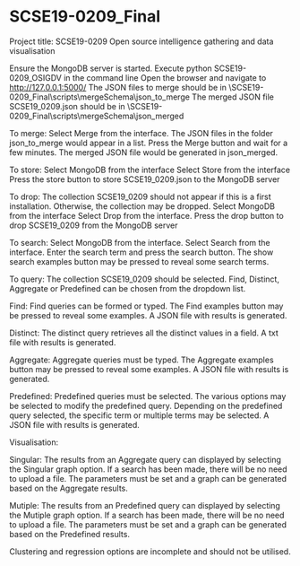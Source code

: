 # SCSE19-0209_Final

Project title: SCSE19-0209 Open source intelligence gathering and data visualisation

Ensure the MongoDB server is started.
Execute python SCSE19-0209_OSIGDV in the command line
Open the browser and navigate to http://127.0.0.1:5000/
The JSON files to merge should be in \SCSE19-0209_Final\scripts\mergeSchema\json_to_merge
The merged JSON file SCSE19_0209.json should be in \SCSE19-0209_Final\scripts\mergeSchema\json_merged

To merge:
Select Merge from the interface.
The JSON files in the folder json_to_merge would appear in a list.
Press the Merge button and wait for a few minutes.
The merged JSON file would be generated in json_merged.

To store:
Select MongoDB from the interface
Select Store from the interface
Press the store button to store SCSE19_0209.json to the MongoDB server

To drop:
The collection SCSE19_0209 should not appear if this is a first installation. Otherwise, the collection may be dropped.
Select MongoDB from the interface
Select Drop from the interface.
Press the drop button to drop SCSE19_0209 from the MongoDB server

To search:
Select MongoDB from the interface.
Select Search from the interface.
Enter the search term and press the search button.
The show search examples button may be pressed to reveal some search terms.

To query:
The collection SCSE19_0209 should be selected.
Find, Distinct, Aggregate or Predefined can be chosen from the dropdown list.

Find:
Find queries can be formed or typed.
The Find examples button may be pressed to reveal some examples.
A JSON file with results is generated.

Distinct:
The distinct query retrieves all the distinct values in a field.
A txt file with results is generated.

Aggregate:
Aggregate queries must be typed.
The Aggregate examples button may be pressed to reveal some examples.
A JSON file with results is generated.

Predefined:
Predefined queries must be selected.
The various options may be selected to modify the predefined query.
Depending on the predefined query selected, the specific term or multiple terms may be selected.
A JSON file with results is generated.

Visualisation:

Singular:
The results from an Aggregate query can displayed by selecting the Singular graph option.
If a search has been made, there will be no need to upload a file.
The parameters must be set and a graph can be generated based on the Aggregate results.

Mutiple:
The results from an Predefined query can displayed by selecting the Mutiple graph option.
If a search has been made, there will be no need to upload a file.
The parameters must be set and a graph can be generated based on the Predefined results.

Clustering and regression options are incomplete and should not be utilised.